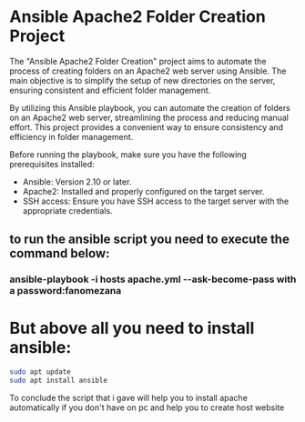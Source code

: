 # Ansible Apache2 Folder Creation Project

The "Ansible Apache2 Folder Creation" project aims to automate the process of creating folders on an Apache2 web server using Ansible. The main objective is to simplify the setup of new directories on the server, ensuring consistent and efficient folder management.

By utilizing this Ansible playbook, you can automate the creation of folders on an Apache2 web server, streamlining the process and reducing manual effort. This project provides a convenient way to ensure consistency and efficiency in folder management. 

Before running the playbook, make sure you have the following prerequisites installed:
- Ansible: Version 2.10 or later.
- Apache2: Installed and properly configured on the target server.
- SSH access: Ensure you have SSH access to the target server with the appropriate credentials.


## to run the ansible script you need to execute the command below:
###  ansible-playbook -i hosts apache.yml --ask-become-pass with a password:fanomezana

# But above all you need to install ansible:
```sh
sudo apt update
sudo apt install ansible
```
To conclude the script that i gave will help you to install apache automatically if you don't have on pc and help you to create host website


